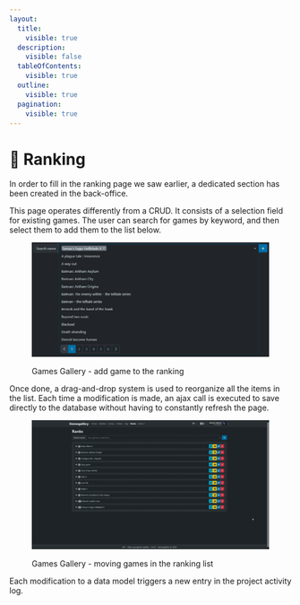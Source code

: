 ```yaml
---
layout:
  title:
    visible: true
  description:
    visible: false
  tableOfContents:
    visible: true
  outline:
    visible: true
  pagination:
    visible: true
---
```


# 🥇 Ranking

In order to fill in the ranking page we saw earlier, a dedicated section has been created in the back-office.

This page operates differently from a CRUD. It consists of a selection field for existing games. The user can search for games by keyword, and then select them to add them to the list below.

<figure><img src="../.gitbook/assets/raking-add.png" alt=""><figcaption><p>Games Gallery - add game to the ranking </p></figcaption></figure>

Once done, a drag-and-drop system is used to reorganize all the items in the list. Each time a modification is made, an ajax call is executed to save directly to the database without having to constantly refresh the page.

<figure><img src="../.gitbook/assets/rank-bo.gif" alt=""><figcaption><p>Games Gallery - moving games in the ranking list</p></figcaption></figure>

Each modification to a data model triggers a new entry in the project activity log.

